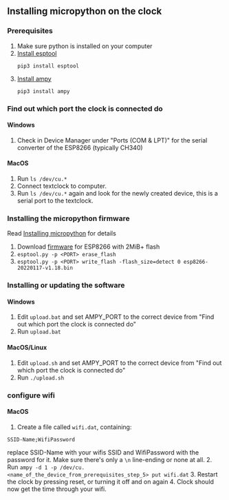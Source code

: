## Installing micropython on the clock

### Prerequisites
1. Make sure python is installed on your computer
2. [Install esptool](https://docs.espressif.com/projects/esptool/en/latest/esp8266/index.html)
   ```
   pip3 install esptool
   ```
3. [Install ampy](https://pypi.org/project/adafruit-ampy/)
   ```
   pip3 install ampy
   ```

### Find out which port the clock is connected do

#### Windows
1. Check in Device Manager under "Ports (COM & LPT)" for the serial converter of the ESP8266 (typically CH340) 

#### MacOS
1. Run `ls /dev/cu.*`
2. Connect textclock to computer.
3. Run `ls /dev/cu.*` again and look for the newly created device, this is a serial port to the textclock.


### Installing the micropython firmware
Read [Installing micropython](http://docs.micropython.org/en/latest/esp8266/tutorial/intro.html#intro) for details

1. Download [firmware](https://micropython.org/download/esp8266/) for ESP8266 with 2MiB+ flash 
2. `esptool.py -p <PORT> erase_flash`
3. `esptool.py -p <PORT> write_flash -flash_size=detect 0 esp8266-20220117-v1.18.bin`

### Installing or updating the software

#### Windows
1. Edit `upload.bat` and set AMPY_PORT to the correct device from "Find out which port the clock is connected do"
2. Run `upload.bat`

#### MacOS/Linux
1. Edit `upload.sh` and set AMPY_PORT to the correct device from "Find out which port the clock is connected do" 
2. Run `./upload.sh` 

### configure wifi

#### MacOS

1. Create a file called `wifi.dat`, containing:
  ```
  SSID-Name;WifiPassword
  ```
  replace SSID-Name with your wifis SSID and WifiPassword with the password for it. Make sure there's only a `\n` line-ending or none at all.
2. Run `ampy -d 1 -p /dev/cu.<name_of_the_device_from_prerequisites_step_5> put wifi.dat`
3. Restart the clock by pressing reset, or turning it off and on again
4. Clock should now get the time through your wifi.
